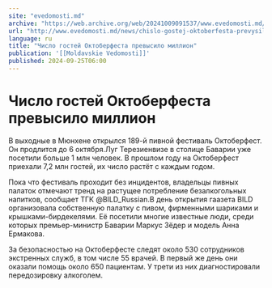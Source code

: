 ```yaml
---
site: "evedomosti.md"
archive: "https://web.archive.org/web/20241009091537/www.evedomosti.md/news/chislo-gostej-oktoberfesta-prevysilo-million"
url: "http://www.evedomosti.md/news/chislo-gostej-oktoberfesta-prevysilo-million"
language: ru
title: "Число гостей Октоберфеста превысило миллион"
publication: '[[Moldavskie Vedomosti]]'
published: 2024-09-25T06:00
---
```


# Число гостей Октоберфеста превысило миллион

В выходные в Мюнхене открылся 189-й пивной фестиваль Октоберфест. Он продлится до 6 октября.Луг Терезиенвизе в столице Баварии уже посетили больше 1 млн человек. В прошлом году на Октоберфест приехали 7,2 млн гостей, их число растёт с каждым годом.

Пока что фестиваль проходит без инцидентов, владельцы пивных палаток отмечают тренд на растущее потребление безалкогольных напитков, сообщает ТГК @BILD_Russian.В день открытия гаазета BILD организовала собственную палатку с пивом, фирменными шариками и крышками-бирдекелями. Её посетили многие известные люди, среди которых премьер-министр Баварии Маркус Зёдер и модель Анна Ермакова.

За безопасностью на Октоберфесте следят около 530 сотрудников экстренных служб, в том числе 55 врачей. В первый же день они оказали помощь около 650 пациентам. У трети из них диагностировали передозировку алкоголем.